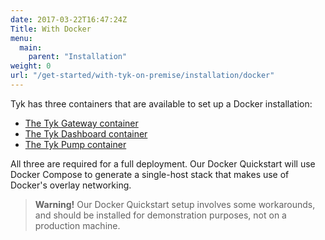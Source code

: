 ```yaml
---
date: 2017-03-22T16:47:24Z
Title: With Docker
menu:
  main:
    parent: "Installation"
weight: 0
url: "/get-started/with-tyk-on-premise/installation/docker"
---
```


Tyk has three containers that are available to set up a Docker installation:

* [The Tyk Gateway container][1]
* [The Tyk Dashboard container][2]
* [The Tyk Pump container][3]

All three are required for a full deployment. Our Docker Quickstart will use Docker Compose to generate a single-host stack that makes use of Docker's overlay networking.

> **Warning!** Our Docker Quickstart setup involves some workarounds, and should be installed for demonstration purposes, not on a production machine.

[1]: https://hub.docker.com/r/tykio/tyk-gateway/
[2]: https://hub.docker.com/r/tykio/tyk-dashboard/
[3]: https://hub.docker.com/r/tykio/tyk-pump-docker-pub/